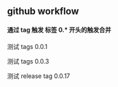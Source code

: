 ## github workflow


#### 通过 tag 触发 标签 0.* 开头的触发合并

 测试 tags 0.0.1


 测试 tags 0.0.3


测试 release tag 0.0.17
